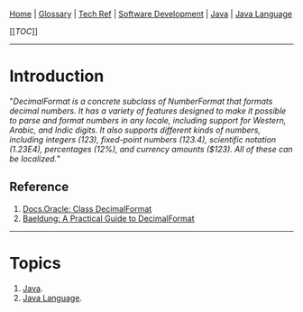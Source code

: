 [Home](/Slalom-LLC/Slalom-Consulting) | [Glossary](/Glossary) | [Tech Ref](/Tech-Ref) | [Software Development](/Tech-Ref/Software-Development) | [Java](/Tech-Ref/Software-Development/Java) | [Java Language](/Tech-Ref/Software-Development/Java/Java-Language)

[[_TOC_]]

---
# Introduction
"_DecimalFormat is a concrete subclass of NumberFormat that formats decimal numbers. It has a variety of features designed to make it possible to parse and format numbers in any locale, including support for Western, Arabic, and Indic digits. It also supports different kinds of numbers, including integers (123), fixed-point numbers (123.4), scientific notation (1.23E4), percentages (12%), and currency amounts ($123). All of these can be localized._"

## Reference
1. [Docs.Oracle: Class DecimalFormat](https://docs.oracle.com/en/java/javase/11/docs/api/java.base/java/text/DecimalFormat.html)
1. [Baeldung: A Practical Guide to DecimalFormat](https://www.baeldung.com/java-decimalformat)

---
# Topics
1. [Java](/Tech-Ref/Software-Development/Java).
1. [Java Language](/Tech-Ref/Software-Development/Java/Java-Language).
